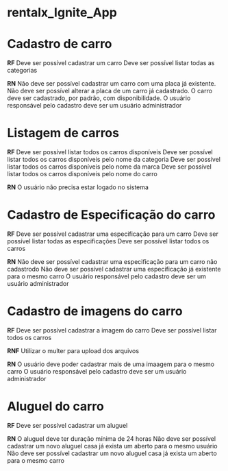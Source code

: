 # rentalx_Ignite_App

# Cadastro de carro

**RF**
Deve ser possível cadastrar um carro 
Deve ser possível listar todas as categorias

**RN**
Não deve ser possível cadastrar um carro com uma placa já existente.
Não deve ser possível alterar a placa de um carro já cadastrado. 
O carro deve ser cadastrado, por padrão, com disponibilidade.
O usuário responsável pelo cadastro deve ser um usuário administrador 

# Listagem de carros

**RF**
Deve ser possível listar todos os carros disponíveis
Deve ser possível listar todos os carros disponíveis pelo nome da categoria
Deve ser possível listar todos os carros disponíveis pelo nome da marca
Deve ser possível listar todos os carros disponíveis pelo nome do carro

**RN**
O usuário não precisa estar logado no sistema 

# Cadastro de Especificação do carro

**RF**
Deve ser possível cadastrar uma especificação para um carro
Deve ser possível listar todas as especificações 
Deve ser possível listar todos os carros

**RN**
Não deve ser possível cadastrar uma especificação para um carro não cadastrodo
Não deve ser possível cadastrar uma especificação já existente para o mesmo carro 
O usuário responsável pelo cadastro deve ser um usuário administrador 

# Cadastro de imagens do carro

**RF**
Deve ser possível cadastrar a imagem do carro 
Deve ser possível listar todos os carros

**RNF**
Utilizar o multer para upload dos arquivos

**RN**
O usuário deve poder cadastrar mais de uma imaagem para o mesmo carro
O usuário responsável pelo cadastro deve ser um usuário administrador 

# Aluguel do carro

**RF**
Deve ser possível cadastrar um aluguel

**RN**
O aluguel deve ter duração mínima de 24 horas
Não deve ser possível cadastrar um novo aluguel casa já exista um aberto para o mesmo usuário
Não deve ser possível cadastrar um novo aluguel casa já exista um aberto para o mesmo carro